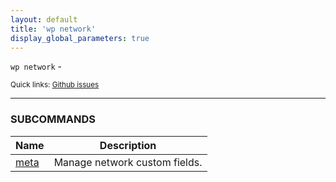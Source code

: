 ```yaml
---
layout: default
title: 'wp network'
display_global_parameters: true
---
```


`wp network` - 

<small>Quick links: <a href="https://github.com/wp-cli/wp-cli/issues?q=is%3Aopen+label%3Acommand%3Anetwork+sort%3Aupdated-desc">Github issues</a></small>

<hr />





### SUBCOMMANDS

<table>
	<thead>
	<tr>
		<th>Name</th>
		<th>Description</th>
	</tr>
	</thead>
	<tbody>
		<tr>
			<td><a href="/commands/network/meta/">meta</a></td>
			<td>Manage network custom fields.</td>
		</tr>
	</tbody>
</table>
